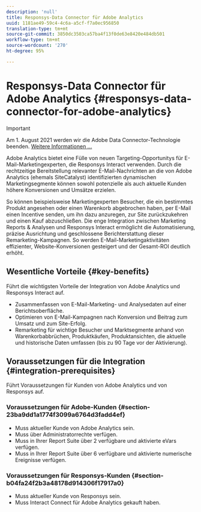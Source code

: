 ```yaml
---
description: 'null'
title: Responsys-Data Connector für Adobe Analytics
uuid: 1181ae49-59c4-4c6a-a5cf-f7a0ec956850
translation-type: tm+mt
source-git-commit: 3850dc3503ca57ba4f13f0de63e8420e484db501
workflow-type: tm+mt
source-wordcount: '270'
ht-degree: 95%

---
```



# Responsys-Data Connector für Adobe Analytics {#responsys-data-connector-for-adobe-analytics}

>[!IMPORTANT]
>
>Am 1. August 2021 werden wir die Adobe Data Connector-Technologie beenden. [Weitere Informationen ...](/help/import/data-connectors/data-connectors-eol.md)

Adobe Analytics bietet eine Fülle von neuen Targeting-Opportunitys für E-Mail-Marketingexperten, die Responsys Interact verwenden. Durch die rechtzeitige Bereitstellung relevanter E-Mail-Nachrichten an die von Adobe Analytics (ehemals SiteCatalyst) identifizierten dynamischen Marketingsegmente können sowohl potenzielle als auch aktuelle Kunden höhere Konversionen und Umsätze erzielen.

So können beispielsweise Marketingexperten Besucher, die ein bestimmtes Produkt angesehen oder einen Warenkorb abgebrochen haben, per E-Mail einen Incentive senden, um ihn dazu anzuregen, zur Site zurückzukehren und einen Kauf abzuschließen. Die enge Integration zwischen Marketing Reports &amp; Analysen und Responsys Interact ermöglicht die Automatisierung, präzise Ausrichtung und geschlossene Berichterstattung dieser Remarketing-Kampagnen. So werden E-Mail-Marketingaktivitäten effizienter, Website-Konversionen gesteigert und der Gesamt-ROI deutlich erhöht.

## Wesentliche Vorteile {#key-benefits}

Führt die wichtigsten Vorteile der Integration von Adobe Analytics und Responsys Interact auf.

* Zusammenfassen von E-Mail-Marketing- und Analysedaten auf einer Berichtsoberfläche.
* Optimieren von E-Mail-Kampagnen nach Konversion und Beitrag zum Umsatz und zum Site-Erfolg.
* Remarketing für wichtige Besucher und Marktsegmente anhand von Warenkorbabbrüchen, Produktkäufen, Produktansichten, die aktuelle und historische Daten umfassen (bis zu 90 Tage vor der Aktivierung).

## Voraussetzungen für die Integration {#integration-prerequisites}

Führt Voraussetzungen für Kunden von Adobe Analytics und von Responsys auf.

### Voraussetzungen für Adobe-Kunden {#section-23ba9dd1a1774f3099a6764d3fadd4ef}

* Muss aktueller Kunde von Adobe Analytics sein.
* Muss über Administratorrechte verfügen.
* Muss in Ihrer Report Suite über 2 verfügbare und aktivierte eVars verfügen.
* Muss in Ihrer Report Suite über 6 verfügbare und aktivierte numerische Ereignisse verfügen.

### Voraussetzungen für Responsys-Kunden {#section-b04fa24f2b3a48178d914306f17917a0}

* Muss aktueller Kunde von Responsys sein.
* Muss Interact Connect für Adobe Analytics gekauft haben.
